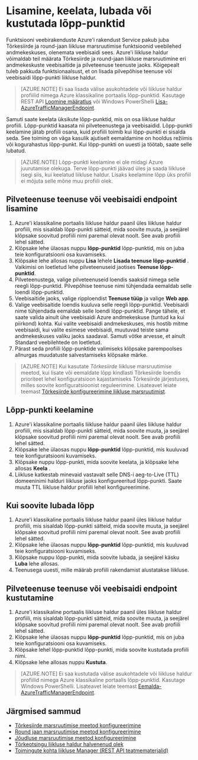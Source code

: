 <properties
   pageTitle="Lõpp-punktid Azure'i liikluse halduris haldamine | Microsoft Azure'i"
   description="See artikkel aitab teil lisamine, eemaldamine, lubamine ja keelamine lõpp-punktid: Azure'i liikluse haldur."
   services="traffic-manager"
   documentationCenter=""
   authors="sdwheeler"
   manager="carmonm"
   editor="tysonn" />
<tags
   ms.service="traffic-manager"
   ms.devlang="na"
   ms.topic="get-started-article"
   ms.tgt_pltfrm="na"
   ms.workload="infrastructure-services"
   ms.date="03/17/2016"
   ms.author="sewhee" />

# <a name="add-disable-enable-or-delete-endpoints"></a>Lisamine, keelata, lubada või kustutada lõpp-punktid

Funktsiooni veebirakenduste Azure'i rakendust Service pakub juba Tõrkesiirde ja round-jaan liikluse marsruutimise funktsioonid veebilehed andmekeskuses, olenemata veebisaidi sees. Azure'i liikluse haldur võimaldab teil määrata Tõrkesiirde ja round-jaan liikluse marsruutimine eri andmekeskuste veebisaitide ja pilveteenuse teenuste jaoks. Kõigepealt tuleb pakkuda funktsionaalsust, et on lisada pilvepõhise teenuse või veebisaidi lõpp-punkti liikluse haldur.

>[AZURE.NOTE] Ei saa lisada välise asukohtadele või liikluse haldur profiilid nimega Azure klassikaline portaalis lõpp-punktid. Kasutage REST API [Loomine määratlus](http://go.microsoft.com/fwlink/p/?LinkId=400772) või Windows PowerShelli [Lisa-AzureTrafficManagerEndpoint](http://go.microsoft.com/fwlink/p/?LinkId=400774).

Samuti saate keelata üksikute lõpp-punktid, mis on osa liikluse haldur profiili. Lõpp-punktid kaasata nii pilveteenustega ja veebisaidid. Lõpp-punkti keelamine jätab profiili osana, kuid profiili toimib kui lõpp-punkti ei sisalda seda. See toiming on väga kasulik ajutiselt eemaldamine on hooldus režiimis või kogurahastus lõpp-punkt. Kui lõpp-punkti on uuesti ja töötab, saate selle lubatud.

>[AZURE.NOTE] Lõpp-punkti keelamine ei ole midagi Azure juurutamise olekuga. Terve lõpp-punkti jäävad üles ja saada liikluse isegi siis, kui keelatud liikluse haldur. Lisaks keelamine lõpp üks profiil ei mõjuta selle mõne muu profiili olek.

## <a name="to-add-a-cloud-service-or-website-endpoint"></a>Pilveteenuse teenuse või veebisaidi endpoint lisamine


1. Azure'i klassikaline portaalis liikluse haldur paanil üles liikluse haldur profiili, mis sisaldab lõpp-punkti sätteid, mida soovite muuta, ja seejärel klõpsake soovitud profiili nimi paremal olevat noolt. See avab profiili lehel sätted.
2. Klõpsake lehe ülaosas nuppu **lõpp-punktid** lõpp-punktid, mis on juba teie konfiguratsiooni osa kuvamiseks.
3. Klõpsake lehe allosas nuppu **Lisa** lehele **Lisada teenuse lõpp-punktid** . Vaikimisi on loetletud lehe pilveteenuseid jaotises **Teenuse lõpp-punktid**.
4. Pilveteenustega, valige pilveteenuseid loendis saaksid nimega selle reegli lõpp-punktid. Pilvepõhise teenuse nimi tühjendada eemaldab selle loendi lõpp-punktid.
5. Veebisaitide jaoks, valige ripploendist **Teenuse tüüp** ja valige **Web app**.
6. Valige veebisaitide loendis kuuluva selle reegli lõpp-punktid. Veebisaidi nime tühjendada eemaldab selle loendi lõpp-punktid. Pange tähele, et saate valida ainult ühe veebisaidi Azure andmekeskuse (tuntud ka kui piirkond) kohta. Kui valite veebisaidi andmekeskuses, mis hostib mitme veebisaidi, kui valite esimese veebisaidi, muutuvad teiste sama andmekeskuses valiku jaoks saadaval. Samuti võtke arvesse, et ainult Standard veebilehtede on loetletud.
7. Pärast seda profiili lõpp-punktide valimiseks klõpsake parempoolses allnurgas muudatuste salvestamiseks klõpsake märke.

>[AZURE.NOTE] Kui kasutate *Tõrkesiirde* liikluse marsruutimise meetod, kui lisate või eemaldate lõpp kindlasti Tõrkesiirde loendis prioriteet lehel konfiguratsioon kajastamiseks Tõrkesiirde järjestuses, milles soovite konfiguratsioonist reguleerimine. Lisateavet leiate teemast [Tõrkesiirde konfigureerimine liikluse marsruutimist](traffic-manager-configure-failover-routing-method.md).

## <a name="to-disable-an-endpoint"></a>Lõpp-punkti keelamine

1. Azure'i klassikaline portaalis liikluse haldur paanil üles liikluse haldur profiili, mis sisaldab lõpp-punkti sätteid, mida soovite muuta, ja seejärel klõpsake soovitud profiili nimi paremal olevat noolt. See avab profiili lehel sätted.
2. Klõpsake lehe ülaosas nuppu **lõpp-punktid** lõpp-punktid, mis kuuluvad teie konfiguratsiooni kuvamiseks.
3. Klõpsake nuppu lõpp-punkti, mida soovite keelata, ja klõpsake lehe allosas **Keela** .
4. Liikluse katkestab minevaid vastavalt selle DNS-i aeg-to-Live (TTL) domeeninimi halduri liikluse jaoks konfigureeritud lõpp-punkti. Saate muuta TTL liikluse haldur profiili lehel konfigureerimine.

## <a name="to-enable-an-endpoint"></a>Kui soovite lubada lõpp

1. Azure'i klassikaline portaalis liikluse haldur paanil üles liikluse haldur profiili, mis sisaldab lõpp-punkti sätteid, mida soovite muuta, ja seejärel klõpsake soovitud profiili nimi paremal olevat noolt. See avab profiili lehel sätted.
2. Klõpsake lehe ülaosas nuppu **lõpp-punktid** lõpp-punktid, mis kuuluvad teie konfiguratsiooni kuvamiseks.
3. Klõpsake nuppu lõpp-punkti, mida soovite lubada, ja seejärel käsku **Luba** lehe allosas.
4. Teenusega uuesti, mille määrab profiili rakendamist alustatakse liikluse.

## <a name="to-delete-a-cloud-service-or-website-endpoint"></a>Pilveteenuse teenuse või veebisaidi endpoint kustutamine


1. Azure'i klassikaline portaalis liikluse haldur paanil üles liikluse haldur profiili, mis sisaldab lõpp-punkti sätteid, mida soovite muuta, ja seejärel klõpsake soovitud profiili nimi paremal olevat noolt. See avab profiili lehel sätted.
2. Klõpsake lehe ülaosas nuppu **lõpp-punktid** lõpp-punktid, mis on juba teie konfiguratsiooni osa kuvamiseks.
3. Klõpsake lehel lõpp-punktid lõpp-punkti, mida soovite kustutada profiili nimi.
4. Klõpsake lehe allosas nuppu **Kustuta**.

>[AZURE.NOTE] Ei saa kustutada välise asukohtadele või liikluse haldur profiilid nimega Azure klassikaline portaalis lõpp-punktid. Kasutage Windows PowerShelli. Lisateavet leiate teemast [Eemalda-AzureTrafficManagerEndpoint](https://msdn.microsoft.com/library/dn690251.aspx).

## <a name="next-steps"></a>Järgmised sammud

- [Tõrkesiirde marsruutimise meetod konfigureerimine](traffic-manager-configure-failover-routing-method.md)
- [Round jaan marsruutimise meetod konfigureerimine](traffic-manager-configure-round-robin-routing-method.md)
- [Jõudluse marsruutimise meetod konfigureerimine](traffic-manager-configure-performance-routing-method.md)
- [Tõrkeotsingu liikluse haldur halvenenud olek](traffic-manager-troubleshooting-degraded.md)
- [Toimingute kohta liikluse Manager (REST API teatmematerjalid)](http://go.microsoft.com/fwlink/p/?LinkID=313584)
